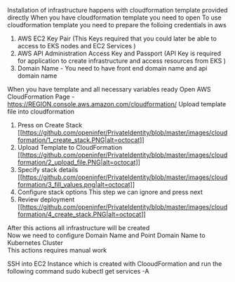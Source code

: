 Installation of infrastructure happens with cloudformation template provided directly 
When you have cloudformation template you need to open To use cloudformation template you need to prepare the folloing credentials in aws 

1. AWS EC2 Key Pair (This Keys required that you could later be able to access to EKS nodes and EC2 Services ) 
2. AWS API Administration Access Key  and Passport  (API Key is required for application to create infrastructure and access resources from EKS  )
3. Domain Name - You need to have front end domain name and api domain name 

When you have  template and all necessary variables ready 
Open AWS CloudFormation Page  - https://REGION.console.aws.amazon.com/cloudformation/ 
Upload template file into cloudformation 

1. Press on Create Stack 
[[https://github.com/openinfer/PrivateIdentity/blob/master/images/cloudformation/1_create_stack.PNG|alt=octocat]]
2. Upload Template to CloudFormation
[[https://github.com/openinfer/PrivateIdentity/blob/master/images/cloudformation/2_upload_file.PNG|alt=octocat]]
3. Specify stack details 
[[https://github.com/openinfer/PrivateIdentity/blob/master/images/cloudformation/3_fill_values.png|alt=octocat]]
4. Configure stack options
This step we can ignore and press next 
5. Review deployment
[[https://github.com/openinfer/PrivateIdentity/blob/master/images/cloudformation/4_create_stack.PNG|alt=octocat]]

After this actions all infrastructure will be created  
Now we need to configure Domain Name and Point Domain Name to Kubernetes Cluster   
This actions requires manual work  

SSH into EC2 Instance which is created with ClooudFormation and run the following command 
sudo kubectl get services -A 



